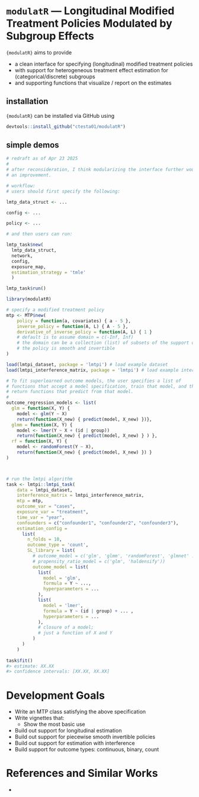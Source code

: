 # `modulatR` — Longitudinal Modified Treatment Policies Modulated by Subgroup Effects

`{modulatR}` aims to provide
  
  * a clean interface for specifying (longitudinal) modified treatment policies
  * with support for heterogeneous treatment effect estimation for (categorical/discrete) subgroups
  * and supporting functions that visualize / report on the estimates


## installation 

`{modulatR}` can be installed via GitHub using 

```r
devtools::install_github("ctesta01/modulatR")
```

## simple demos

```r
# redraft as of Apr 23 2025
# 
# after reconsideration, I think modularizing the interface further would be 
# an improvement. 

# workflow: 
# users should first specify the following: 

lmtp_data_struct <- ... 

config <- ... 

policy <- ... 

# and then users can run: 

lmtp_task$new(
  lmtp_data_struct,
  network,
  config,
  exposure_map,
  estimation_strategy = 'tmle'
  )

lmtp_task$run()
```


```r
library(modulatR)

# specify a modified treatment policy
mtp <- MTP$new(
    policy = function(a, covariates) { a - 5 }, 
    inverse_policy = function(A, L) { A - 5 },
    derivative_of_inverse_policy = function(A, L) { 1 }
    # default is to assume domain = c(-Inf, Inf)
    # the domain can be a collection (list) of subsets of the support of (A, L) on which 
    # the policy is smooth and invertible
)

load(lmtpi_dataset, package = 'lmtpi') # load example dataset
load(lmtpi_interference_matrix, package = 'lmtpi') # load example interference structure 

# To fit superlearned outcome models, the user specifies a list of 
# functions that accept a model specification, train that model, and then 
# return functions that predict from that model. 
# 
outcome_regression_models <- list(
  glm = function(X, Y) {
    model <- glm(Y ~ X)
    return(function(X_new) { predict(model, X_new) })},
  glmm = function(X, Y) {
    model <- lmer(Y ~ X + (id | group))
    return(function(X_new) { predict(model, X_new) } ) },
  rf = function(X, Y) {
    model <- randomForest(Y ~ X),
    return(function(X_new) { predict(model, X_new) }) }
)



# run the lmtpi algorithm 
task <- lmtpi::lmtpi_task(
    data = lmtpi_dataset,
    interference_matrix = lmtpi_interference_matrix,
    mtp = mtp,
    outcome_var = "cases", 
    exposure_var = "treatment",
    time_var = "year",
    confounders = c("confounder1", "confounder2", "confounder3"),
    estimation_config = 
      list(
        n_folds = 10,
        outcome_type = 'count',
        SL_library = list(
          # outcome_model = c('glm', 'glmm', 'randomForest', 'glmnet' ...),
          # propensity_ratio_model = c('glm', 'haldensify'))
          outcome_model = list(
            list(
              model = 'glm',
              formula = Y ~ ...,
              hyperparameters = ...
            ),
            list(
              model = 'lmer',
              formula = Y ~ (id | group) + ... ,
              hyperparameters = ...
            ),
            # closure of a model; 
            # just a function of X and Y 
          )
      )
    )
  
task$fit()
#> estimate: XX.XX
#> confidence intervals: [XX.XX, XX.XX] 
```

# Development Goals 

  - Write an MTP class satisfying the above specification 
  - Write vignettes that:
    - Show the most basic use 
  - Build out support for longitudinal estimation
  - Build out support for piecewise smooth invertible policies
  - Build out support for estimation with interference 
  - Build support for outcome types: continuous, binary, count 
  
# References and Similar Works

  - 
